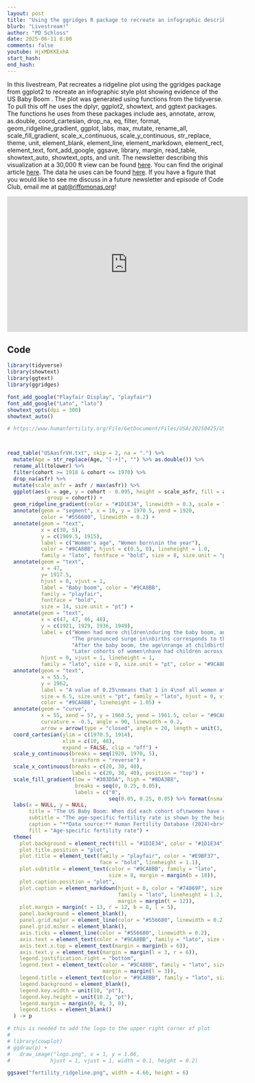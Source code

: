```yaml
---
layout: post
title: "Using the ggridges R package to recreate an infographic describing the baby boom (CC359)"
blurb: "Livestream!"
author: "PD Schloss"
date: 2025-06-11 8:00
comments: false
youtube: HjxMDKKExhA
start_hash: 
end_hash: 
---
```


In this livestream, Pat recreates a ridgeline plot using the ggridges package from ggplot2 to recreate an infographic style plot showing evidence of the US Baby Boom . The plot was generated using functions from the tidyverse. To pull this off he uses the dplyr, ggplot2, showtext, and ggtext packages. The functions he uses from these packages include aes, annotate, arrow, as.double, coord_cartesian, drop_na, eq, filter, format, geom_ridgeline_gradient, ggplot, labs, max, mutate, rename_all, scale_fill_gradient, scale_x_continuous, scale_y_continuous, str_replace, theme, unit, element_blank, element_line, element_markdown, element_rect, element_text, font_add_google, ggsave, library, margin, read_table, showtext_auto, showtext_opts, and unit. The newsletter describing this visualization at a 30,000 ft view can be found [here](https://shop.riffomonas.org/posts/plotting-the-baby-boom-with-a-ridgeline-plot). You can find the original article [here](https://ourworldindata.org/baby-boom-seven-charts). The data he uses can be found [here](https://www.humanfertility.org/Country/Country?cntr=USA). If you have a figure that you would like to see me discuss in a future newsletter and episode of Code Club, email me at pat@riffomonas.org!

<iframe style="margin: 0 auto;display:block;" width="560" height="315" src="https://www.youtube.com/embed/{{ page.youtube }}" frameborder="0" allow="accelerometer; autoplay; encrypted-media; gyroscope; picture-in-picture" allowfullscreen></iframe>


## Code

```R
library(tidyverse)
library(showtext)
library(ggtext)
library(ggridges)

font_add_google("Playfair Display", "playfair")
font_add_google("Lato", "lato")
showtext_opts(dpi = 300)
showtext_auto()

# https://www.humanfertility.org/File/GetDocument/Files/USA/20250425/USAasfrVH.txt



read_table("USAasfrVH.txt", skip = 2, na = ".") %>%
  mutate(Age = str_replace(Age, "[-+]", "") %>% as.double()) %>%
  rename_all(tolower) %>%
  filter(cohort >= 1918 & cohort <= 1970) %>%
  drop_na(asfr) %>%
  mutate(scale_asfr = asfr / max(asfr)) %>%
  ggplot(aes(x = age, y = cohort - 0.095, height = scale_asfr, fill = asfr,
             group = cohort)) +
  geom_ridgeline_gradient(color = "#1D1E34", linewidth = 0.3, scale = 7) +
  annotate(geom = "segment", x = 10, y = 1970.5, yend = 1920,
           color = "#556680", linewidth = 0.2) +
  annotate(geom = "text",
           x = c(30, 5),
           y = c(1909.5, 1915),
           label = c("Women's age", "Women born\nin the year"),
           color = "#9CA8BB", hjust = c(0.5, 0), lineheight = 1.0,
           family = "lato", fontface = "bold", size = 8, size.unit = "pt") +
  annotate(geom = "text",
           x = 47,
           y= 1917.5,
           hjust = 0, vjust = 1,
           label = "Baby boom", color = "#9CA8BB",
           family = "playfair",
           fontface = "bold",
           size = 14, size.unit = "pt") +
  annotate(geom = "text",
           x = c(47, 47, 46, 48),
           y = c(1921, 1929, 1936, 1949),
           label = c("Women had more children\nduring the baby boom, and\nearlier in their lifetimes\nthan previous cohorts had.",
                     "The pronounced surge in\nbirths corresponds to the\nages of women in 1946.",
                     "After the baby boom, the age\nrange at childbirth narrowed;\nthe next cohorts of women\nmostly had children in their\ntwenties and early thirties.",
                     "Later cohorts of women\nhave had children across a\nmuch wider range of ages."),
           hjust = 0, vjust = 1, lineheight = 1,
           family = "lato", size = 8, size.unit = "pt", color = "#9CA8BB") +
  annotate(geom = "text",
           x = 55.5,
           y = 1962,
           label = "A value of 0.25\nmeans that 1 in 4\nof all women at\nthat age gave\nbirth that year",
           size = 6.5, size.unit = "pt", family = "lato", hjust = 0, vjust = 1,
           color = "#9CA8BB", lineheight = 1.05) +
  annotate(geom = "curve",
           x = 55, xend = 57, y = 1960.5, yend = 1961.5, color = "#9CA8BB",
           curvature = -0.5, angle = 90, linewidth = 0.2,
           arrow = arrow(type = "closed", angle = 20, length = unit(3, "pt"))) +
  coord_cartesian(ylim = c(1970.5, 1914),
                  xlim = c(10, 48),
                  expand = FALSE, clip = "off") +
  scale_y_continuous(breaks = seq(1920, 1970, 5),
                     transform = "reverse") +
  scale_x_continuous(breaks = c(20, 30, 40),
                     labels = c(20, 30, 40), position = "top") +
  scale_fill_gradient(low = "#303D5A", high = "#8DA3B8",
                      breaks = seq(0, 0.25, 0.05),
                      labels = c("0",
                                 seq(0.05, 0.25, 0.05) %>% format(nsmall=2))) +
  labs(x = NULL, y = NULL, 
       title = "The US Baby Boom: When did each cohort of\nwomen have children?",
       subtitle = "The age-specific fertility rate is shown by the height and color of the curves. It is the number of\nbirths per woman of that particular age.",
       caption = "**Data source:** Human Fertility Database (2024)<br>**OurWorldinData.org** - Research and data to make progress against<br>the world's largest problems.",
       fill = "Age-specific fertility rate") +
  theme(
    plot.background = element_rect(fill = "#1D1E34", color = "#1D1E34"),
    plot.title.position = "plot",
    plot.title = element_text(family = "playfair", color = "#E9BF37",
                              face = "bold", lineheight = 1.1),
    plot.subtitle = element_text(color = "#9CA8BB", family = "lato",
                                 size = 8, margin = margin(b = 18)),
    plot.caption.position = "plot",
    plot.caption = element_markdown(hjust = 0, color = "#74869F", size = 6.5, 
                                    family = "lato", lineheight = 1.2,
                                    margin = margin(t = 12)),
    plot.margin = margin(t = 13, r = 12, b = 8, l = 5),
    panel.background = element_blank(),
    panel.grid.major = element_line(color = "#556680", linewidth = 0.2),
    panel.grid.minor = element_blank(),
    axis.ticks = element_line(color = "#556680", linewidth = 0.2),
    axis.text = element_text(color = "#9CA8BB", family = "lato", size = 7.5),
    axis.text.x.top = element_text(margin = margin(b = 6)),
    axis.text.y = element_text(margin = margin(l = 3, r = 6)),
    legend.justification.right = "bottom",
    legend.text = element_text(color = "#9CA8BB", family = "lato", size = 6.5,
                               margin = margin(l = 3)),
    legend.title = element_text(color = "#9CA8BB", family = "lato", size = 6.5),
    legend.background = element_blank(),
    legend.key.width = unit(10, "pt"),
    legend.key.height = unit(10.2, "pt"),
    legend.margin = margin(0, 0, 3, 0),
    legend.ticks = element_blank()
  ) -> p

# this is needed to add the logo to the upper right corner of plot
# 
# library(cowplot)
# ggdraw(p) +
#   draw_image("logo.png", x = 1, y = 1.06,
#             hjust = 1, vjust = 1, width = 0.1, height = 0.2)

ggsave("fertility_ridgeline.png", width = 4.66, height = 6)
```
